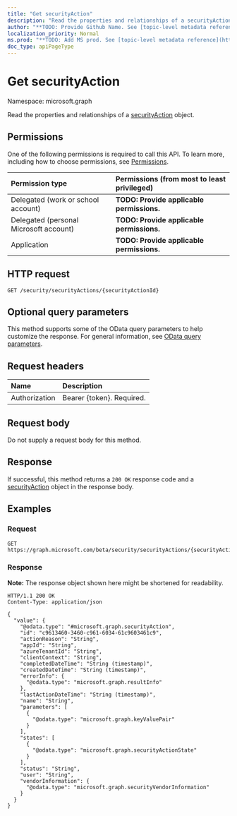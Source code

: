 ```yaml
---
title: "Get securityAction"
description: "Read the properties and relationships of a securityAction object."
author: "**TODO: Provide Github Name. See [topic-level metadata reference](https://msgo.azurewebsites.net/add/document/guidelines/metadata.html#topic-level-metadata)**"
localization_priority: Normal
ms.prod: "**TODO: Add MS prod. See [topic-level metadata reference](https://msgo.azurewebsites.net/add/document/guidelines/metadata.html#topic-level-metadata)**"
doc_type: apiPageType
---
```


# Get securityAction
Namespace: microsoft.graph

Read the properties and relationships of a [securityAction](../resources/securityaction.md) object.

## Permissions
One of the following permissions is required to call this API. To learn more, including how to choose permissions, see [Permissions](/graph/permissions-reference).

|Permission type|Permissions (from most to least privileged)|
|:---|:---|
|Delegated (work or school account)|**TODO: Provide applicable permissions.**|
|Delegated (personal Microsoft account)|**TODO: Provide applicable permissions.**|
|Application|**TODO: Provide applicable permissions.**|

## HTTP request

<!-- {
  "blockType": "ignored"
}
-->
``` http
GET /security/securityActions/{securityActionId}
```

## Optional query parameters
This method supports some of the OData query parameters to help customize the response. For general information, see [OData query parameters](/graph/query-parameters).

## Request headers
|Name|Description|
|:---|:---|
|Authorization|Bearer {token}. Required.|

## Request body
Do not supply a request body for this method.

## Response

If successful, this method returns a `200 OK` response code and a [securityAction](../resources/securityaction.md) object in the response body.

## Examples

### Request
<!-- {
  "blockType": "request",
  "name": "get_securityaction"
}
-->
``` http
GET https://graph.microsoft.com/beta/security/securityActions/{securityActionId}
```


### Response
**Note:** The response object shown here might be shortened for readability.
<!-- {
  "blockType": "response",
  "truncated": true,
  "@odata.type": "microsoft.graph.securityAction"
}
-->
``` http
HTTP/1.1 200 OK
Content-Type: application/json

{
  "value": {
    "@odata.type": "#microsoft.graph.securityAction",
    "id": "c9613460-3460-c961-6034-61c9603461c9",
    "actionReason": "String",
    "appId": "String",
    "azureTenantId": "String",
    "clientContext": "String",
    "completedDateTime": "String (timestamp)",
    "createdDateTime": "String (timestamp)",
    "errorInfo": {
      "@odata.type": "microsoft.graph.resultInfo"
    },
    "lastActionDateTime": "String (timestamp)",
    "name": "String",
    "parameters": [
      {
        "@odata.type": "microsoft.graph.keyValuePair"
      }
    ],
    "states": [
      {
        "@odata.type": "microsoft.graph.securityActionState"
      }
    ],
    "status": "String",
    "user": "String",
    "vendorInformation": {
      "@odata.type": "microsoft.graph.securityVendorInformation"
    }
  }
}
```

